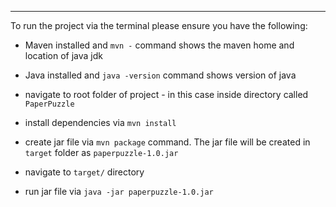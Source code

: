
***

 To run the project via the terminal please ensure you have the following:
  - Maven installed and `mvn -` command shows the maven home and location of java jdk
  - Java installed and `java -version` command  shows version of java

  - navigate to root folder of project  - in this case inside directory called `PaperPuzzle`
  - install dependencies via `mvn install`

  - create jar file via `mvn package` command. The jar file will be created in `target` folder as `paperpuzzle-1.0.jar`

  - navigate to `target/` directory
  - run jar file via `java -jar paperpuzzle-1.0.jar` <filePath>

 